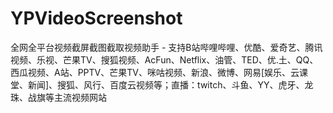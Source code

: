 # YPVideoScreenshot
全网全平台视频截屏截图截取视频助手 - 支持B站哔哩哔哩、优酷、爱奇艺、腾讯视频、乐视、芒果TV、搜狐视频、AcFun、Netflix、油管、TED、优.土、QQ、西瓜视频、A站、PPTV、芒果TV、咪咕视频、新浪、微博、网易[娱乐、云课堂、新闻]、搜狐、风行、百度云视频等；直播：twitch、斗鱼、YY、虎牙、龙珠、战旗等主流视频网站
